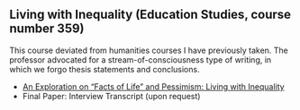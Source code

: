 ## Living with Inequality (Education Studies, course number 359)

This course deviated from humanities courses I have previously taken. The professor advocated for a stream-of-consciousness type of writing, in which we forgo
thesis statements and conclusions.

- [An Exploration on “Facts of Life” and Pessimism: Living with Inequality](/pdf/EDUC359.pdf)
- Final Paper: Interview Transcript (upon request)
